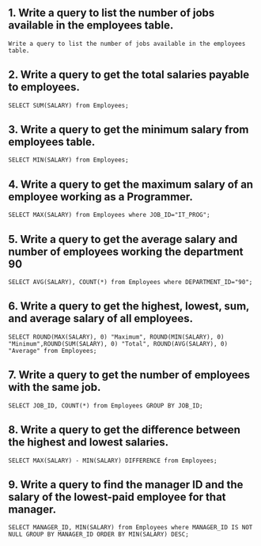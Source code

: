 ## 1. Write a query to list the number of jobs available in the employees table.
`Write a query to list the number of jobs available in the employees table.`

## 2. Write a query to get the total salaries payable to employees.
`SELECT SUM(SALARY) from Employees;`

## 3. Write a query to get the minimum salary from employees table.
`SELECT MIN(SALARY) from Employees;`

## 4. Write a query to get the maximum salary of an employee working as a Programmer.
`SELECT MAX(SALARY) from Employees where JOB_ID="IT_PROG";`

## 5. Write a query to get the average salary and number of employees working the department 90
`SELECT AVG(SALARY), COUNT(*) from Employees where DEPARTMENT_ID="90";`

## 6. Write a query to get the highest, lowest, sum, and average salary of all employees.
`SELECT ROUND(MAX(SALARY), 0) "Maximum", ROUND(MIN(SALARY), 0) "Minimum",ROUND(SUM(SALARY), 0) "Total", ROUND(AVG(SALARY), 0) "Average" from Employees;`

## 7. Write a query to get the number of employees with the same job.
`SELECT JOB_ID, COUNT(*) from Employees GROUP BY JOB_ID;`

## 8. Write a query to get the difference between the highest and lowest salaries.
`SELECT MAX(SALARY) - MIN(SALARY) DIFFERENCE from Employees;`

## 9. Write a query to find the manager ID and the salary of the lowest-paid employee for that manager.
`SELECT MANAGER_ID, MIN(SALARY) from Employees where MANAGER_ID IS NOT NULL GROUP BY MANAGER_ID ORDER BY MIN(SALARY) DESC;`